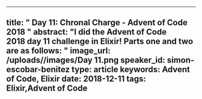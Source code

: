 
---
title: " Day 11: Chronal Charge - Advent of Code 2018
"
abstract: "I did the Advent of Code 2018 day 11 challenge in Elixir! Parts one and two are as follows:
"
image_url: /uploads//images/Day 11.png
speaker_id: simon-escobar-benitez
type: article
keywords: Advent of Code, Elixir
date: 2018-12-11
tags: Elixir,Advent of Code
---

